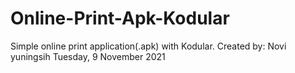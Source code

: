 # Online-Print-Apk-Kodular
Simple online print application(.apk) with Kodular.
Created by: Novi yuningsih
Tuesday, 9 November 2021

